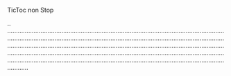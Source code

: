 TicToc non Stop

..
........................................................................................................................................................................................................................................................................................................................................................................................................................................................................................................................................................................................................................................................